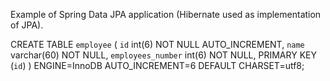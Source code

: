 Example of Spring Data JPA application (Hibernate used as implementation of JPA).


CREATE TABLE `employee` (
  `id` int(6) NOT NULL AUTO_INCREMENT,
  `name` varchar(60) NOT NULL,
  `employees_number` int(6) NOT NULL,
  PRIMARY KEY (`id`)
) ENGINE=InnoDB AUTO_INCREMENT=6 DEFAULT CHARSET=utf8;
